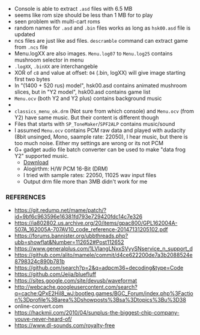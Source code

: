 - Console is able to extract `.asd` files with 6.5 MB
- seems like rom size should be less than 1 MB for to play
- seen problem with multi-cart roms
- random names for `.asd` and `.bin` files works as long as `hsk00.asd` file is updated
- ncs files are just like asd files. `descramble` command can extract game from `.ncs` file
- Menu.logXX are also images. `Menu.log07` to `Menu.log25` contains mushroom selector in menu
- `.logXX`, `.binXX` are interchangeble
- XOR of `c8` and value at offset: `04` (.bin, logXX) will give image starting first two bytes
- In "(1400 + 520 rus) model", hsk00.asd contains animated mushroom slices, but in "Y2 model", hsk00.asd contains game list
- `Menu.ocv` (both Y2 and Y2 plus) contains background music
-
- `classics_menu_ok.drm` (Not sure from which console) and `Menu.ocv` (from Y2) have same music. But their content is different though
- Files that starts with `SP_ToneMaker`/`SPF2ALP` contains music/sound
- I assumed `Menu.ocv` contains PCM raw data and played with audacity (8bit unsinged, Mono, saample rate: 22050), I hear music, but there is too much noise. Either my settings are wrong or its not PCM
- G+ gadget audio file batch converter can be used to make "data frog Y2" supported music.
  - [Download](https://www.generalplus.com/1LVlangLNxxSVyySNservice_n_support_d)
  - Alogirthm: H/W PCM 16-Bit (DRM)
  - I tried with sample rates: 22050, 11025 wav input files
  - Output drm file more than 3MB didn't work for me

### REFERENCES

- https://git.redump.net/mame/patch/?id=9bf6c963596e16381fd793e729420fdc14c7e326
- https://ia802802.us.archive.org/20/items/gpac800/GPL162004A-507A_162005A-707AV10_code_reference-20147131205102.pdf
- https://forums.bannister.org/ubbthreads.php?ubb=showflat&Number=112652#Post112652
- https://www.generalplus.com/1LVlangLNxxSVyySNservice_n_support_d
- https://github.com/alito/mamele/commit/d4ce622200de7a3b2088524e8798324c890b781b
- https://github.com/search?p=2&q=adpcm36+decoding&type=Code
- https://github.com/Jeija/bluefluff
- https://sites.google.com/site/devusb/waveformat
- http://webcache.googleusercontent.com/search?q=cache:QPxE2Hil8_wJ:bootleg.games/BGC_Forum/index.php%3Faction%3Dprofile%3Barea%3Dshowposts%3Bsa%3Dtopics%3Bu%3D38
- online-convert.com
- https://hackmii.com/2010/04/sunplus-the-biggest-chip-company-youve-never-heard-of/
- https://www.dl-sounds.com/royalty-free
